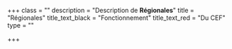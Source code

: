 +++
class = ""
description = "Description de **Régionales**"
title = "Régionales"
title_text_black = "Fonctionnement"
title_text_red = "Du CEF"
type = ""

+++
